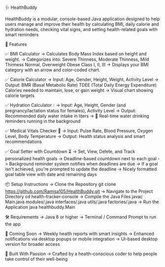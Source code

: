 🩺 HealthBuddy

HealthBuddy is a modular, console-based Java application designed to help users manage and improve their health by calculating BMI, daily calorie and hydration needs, checking vital signs, and setting health-related goals with smart reminders

🚀 Features

✅ BMI Calculator
        -> Calculates Body Mass Index based on height and weight.
        -> Categorizes into:
              Severe Thinness, Moderate Thinness, Mild Thinness
              Normal, Overweight
              Obese Class I, II, III
        -> Displays your BMI category with an arrow and color-coded chart.

✅ Calorie Calculator
        -> Input: Age, Gender, Height, Weight, Activity Level
        -> Output:
              BMR (Basal Metabolic Rate)
              TDEE (Total Daily Energy Expenditure)
              Calories needed to maintain, lose, or gain weight
        -> Visual chart showing calorie targets

✅ Hydration Calculator 💧
        -> Input: Age, Height, Gender (and pregnancy/lactation status for females), Activity Level
        -> Output: Recommended daily water intake in liters
        -> 🔔 Real-time water drinking reminders running in the background

✅ Medical Vitals Checker 🧪
        -> Input: Pulse Rate, Blood Pressure, Oxygen Level, Body Temperature
        -> Output: Health status analysis and smart recommendations

✅ Goal Setter with Countdown ⏳
        -> Set, View, Delete, and Track personalized health goals
        -> Deadline-based countdown next to each goal
        -> Background reminder system notifies when deadlines are due
        -> If a goal isn't achieved, you're prompted to update the deadline
        -> Nicely formatted goal table view with date and remaining days


📦 Setup Instructions
        -> Clone the Repository
              git clone https://github.com/Ramisa105/HealthBuddy.git
        -> Navigate to the Project Directory
              cd health-tracker-console
        -> Compile the Java Files
              javac Main.java modules/.java interfaces/.java utils/.java factories/.java
        -> Run the Application
              java healthbuddy.Main


🛠 Requirements
        -> Java 8 or higher
        -> Terminal / Command Prompt to run the app


🧠 Coming Soon
        -> Weekly health reports with smart insights
        -> Enhanced notifications via desktop popups or mobile integration
        -> UI-based desktop version for broader access


💙 Built With Passion
        -> Crafted by a health-conscious coder to help people take control of their well-being
